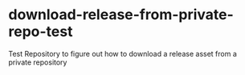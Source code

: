 # download-release-from-private-repo-test
Test Repository to figure out how to download a release asset from a private repository
